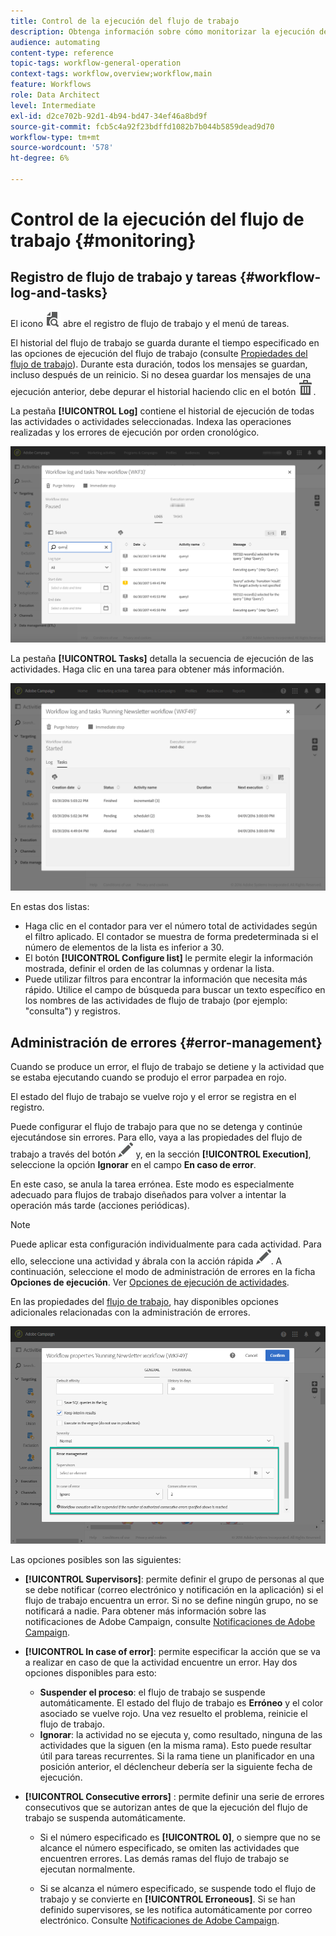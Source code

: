 ```yaml
---
title: Control de la ejecución del flujo de trabajo
description: Obtenga información sobre cómo monitorizar la ejecución de un flujo de trabajo.
audience: automating
content-type: reference
topic-tags: workflow-general-operation
context-tags: workflow,overview;workflow,main
feature: Workflows
role: Data Architect
level: Intermediate
exl-id: d2ce702b-92d1-4b94-bd47-34ef46a8bd9f
source-git-commit: fcb5c4a92f23bdffd1082b7b044b5859dead9d70
workflow-type: tm+mt
source-wordcount: '578'
ht-degree: 6%

---
```


# Control de la ejecución del flujo de trabajo {#monitoring}

## Registro de flujo de trabajo y tareas {#workflow-log-and-tasks}

El icono ![](assets/printpreview_darkgrey-24px.png) abre el registro de flujo de trabajo y el menú de tareas.

El historial del flujo de trabajo se guarda durante el tiempo especificado en las opciones de ejecución del flujo de trabajo (consulte [Propiedades del flujo de trabajo](../../automating/using/managing-execution-options.md)). Durante esta duración, todos los mensajes se guardan, incluso después de un reinicio. Si no desea guardar los mensajes de una ejecución anterior, debe depurar el historial haciendo clic en el botón ![](assets/delete_darkgrey-24px.png).

La pestaña **[!UICONTROL Log]** contiene el historial de ejecución de todas las actividades o actividades seleccionadas. Indexa las operaciones realizadas y los errores de ejecución por orden cronológico.

![](assets/wkf_execution_4.png)

La pestaña **[!UICONTROL Tasks]** detalla la secuencia de ejecución de las actividades. Haga clic en una tarea para obtener más información.

![](assets/wkf_execution_5.png)

En estas dos listas:

* Haga clic en el contador para ver el número total de actividades según el filtro aplicado. El contador se muestra de forma predeterminada si el número de elementos de la lista es inferior a 30.
* El botón **[!UICONTROL Configure list]** le permite elegir la información mostrada, definir el orden de las columnas y ordenar la lista.
* Puede utilizar filtros para encontrar la información que necesita más rápido. Utilice el campo de búsqueda para buscar un texto específico en los nombres de las actividades de flujo de trabajo (por ejemplo: &quot;consulta&quot;) y registros.

## Administración de errores {#error-management}

Cuando se produce un error, el flujo de trabajo se detiene y la actividad que se estaba ejecutando cuando se produjo el error parpadea en rojo.

El estado del flujo de trabajo se vuelve rojo y el error se registra en el registro.

Puede configurar el flujo de trabajo para que no se detenga y continúe ejecutándose sin errores. Para ello, vaya a las propiedades del flujo de trabajo a través del botón ![](assets/edit_darkgrey-24px.png) y, en la sección **[!UICONTROL Execution]**, seleccione la opción **Ignorar** en el campo **En caso de error**.

En este caso, se anula la tarea errónea. Este modo es especialmente adecuado para flujos de trabajo diseñados para volver a intentar la operación más tarde (acciones periódicas).

>[!NOTE]
>
>Puede aplicar esta configuración individualmente para cada actividad. Para ello, seleccione una actividad y ábrala con la acción rápida ![](assets/edit_darkgrey-24px.png). A continuación, seleccione el modo de administración de errores en la ficha **Opciones de ejecución**. Ver [Opciones de ejecución de actividades](../../automating/using/activity-properties.md).

En las propiedades del [flujo de trabajo](../../automating/using/managing-execution-options.md), hay disponibles opciones adicionales relacionadas con la administración de errores.

![](assets/wkf_execution_error.png)

Las opciones posibles son las siguientes:

* **[!UICONTROL Supervisors]**: permite definir el grupo de personas al que se debe notificar (correo electrónico y notificación en la aplicación) si el flujo de trabajo encuentra un error. Si no se define ningún grupo, no se notificará a nadie. Para obtener más información sobre las notificaciones de Adobe Campaign, consulte [Notificaciones de Adobe Campaign](../../administration/using/sending-internal-notifications.md).

* **[!UICONTROL In case of error]**: permite especificar la acción que se va a realizar en caso de que la actividad encuentre un error. Hay dos opciones disponibles para esto:

   * **Suspender el proceso**: el flujo de trabajo se suspende automáticamente. El estado del flujo de trabajo es **Erróneo** y el color asociado se vuelve rojo. Una vez resuelto el problema, reinicie el flujo de trabajo.
   * **Ignorar**: la actividad no se ejecuta y, como resultado, ninguna de las actividades que la siguen (en la misma rama). Esto puede resultar útil para tareas recurrentes. Si la rama tiene un planificador en una posición anterior, el déclencheur debería ser la siguiente fecha de ejecución.

* **[!UICONTROL Consecutive errors]** : permite definir una serie de errores consecutivos que se autorizan antes de que la ejecución del flujo de trabajo se suspenda automáticamente.

   * Si el número especificado es **[!UICONTROL 0]**, o siempre que no se alcance el número especificado, se omiten las actividades que encuentren errores. Las demás ramas del flujo de trabajo se ejecutan normalmente.

   * Si se alcanza el número especificado, se suspende todo el flujo de trabajo y se convierte en **[!UICONTROL Erroneous]**. Si se han definido supervisores, se les notifica automáticamente por correo electrónico. Consulte [Notificaciones de Adobe Campaign](../../administration/using/sending-internal-notifications.md).
